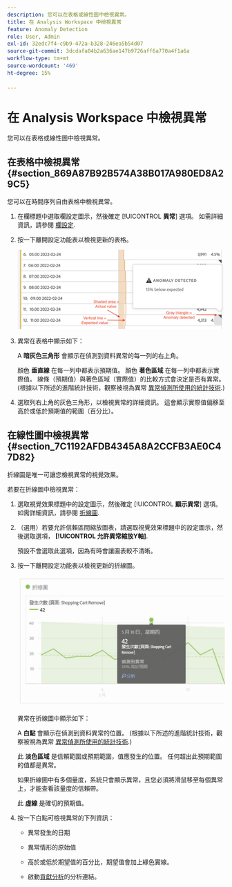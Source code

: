 ```yaml
---
description: 您可以在表格或線性圖中檢視異常。
title: 在 Analysis Workspace 中檢視異常
feature: Anomaly Detection
role: User, Admin
exl-id: 32edc7f4-c9b9-472a-b328-246ea5b54d07
source-git-commit: 3dcdafa04b2a636ae147b9726aff6a770a4f1a6a
workflow-type: tm+mt
source-wordcount: '469'
ht-degree: 15%

---
```


# 在 Analysis Workspace 中檢視異常

您可以在表格或線性圖中檢視異常。

## 在表格中檢視異常 {#section_869A87B92B574A38B017A980ED8A29C5}

您可以在時間序列自由表格中檢視異常。

1. 在欄標題中選取欄設定圖示，然後確定 [!UICONTROL **異常**] 選項。 如需詳細資訊，請參閱 [欄設定](/help/analyze/analysis-workspace/visualizations/freeform-table/column-row-settings/column-settings.md).

1. 按一下離開設定功能表以檢視更新的表格。

   ![](assets/anomaly_detected.png)

1. 異常在表格中顯示如下：

   A **暗灰色三角形** 會顯示在偵測到資料異常的每一列的右上角。

   顏色 **垂直線** 在每一列中都表示預期值。 顏色 **著色區域** 在每一列中都表示實際值。 線條（預期值）與著色區域（實際值）的比較方式會決定是否有異常。 (根據以下所述的進階統計技術，觀察被視為異常 [異常偵測所使用的統計技術](/help/analyze/analysis-workspace/virtual-analyst/c-anomaly-detection/statistics-anomaly-detection.md).)

1. 選取列右上角的灰色三角形，以檢視異常的詳細資訊。 這會顯示實際值偏移至高於或低於預期值的範圍（百分比）。

## 在線性圖中檢視異常 {#section_7C1192AFDB4345A8A2CCFB3AE0C47D82}

折線圖是唯一可讓您檢視異常的視覺效果。

若要在折線圖中檢視異常：

1. 選取視覺效果標題中的設定圖示，然後確定 [!UICONTROL **顯示異常**] 選項。 如需詳細資訊，請參閱 [折線圖](/help/analyze/analysis-workspace/visualizations/line.md).

1. （選用）若要允許信賴區間縮放圖表，請選取視覺效果標題中的設定圖示，然後選取選項， **[!UICONTROL 允許異常縮放Y軸]**.

   預設不會選取此選項，因為有時會讓圖表較不清晰。

1. 按一下離開設定功能表以檢視更新的折線圖。

   ![](assets/anomaly_linechart.png)

   異常在折線圖中顯示如下：

   A **白點** 會顯示在偵測到資料異常的位置。 (根據以下所述的進階統計技術，觀察被視為異常 [異常偵測所使用的統計技術](/help/analyze/analysis-workspace/virtual-analyst/c-anomaly-detection/statistics-anomaly-detection.md).)

   此 **淡色區域** 是信賴範圍或預期範圍，值應發生的位置。 任何超出此預期範圍的值都是異常。

   如果折線圖中有多個量度，系統只會顯示異常，且您必須將滑鼠移至每個異常上，才能查看該量度的信賴帶。

   此 **虛線** 是確切的預期值。

1. 按一下白點可檢視異常的下列資訊：

   * 異常發生的日期

   * 異常情形的原始值

   * 高於或低於期望值的百分比，期望值會加上綠色實線。

   * 啟動[貢獻分析](/help/analyze/analysis-workspace/virtual-analyst/contribution-analysis/ca-tokens.md)的分析連結。





